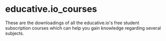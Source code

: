 # educative.io_courses
These are the downloadings of all the educative.io's free student subscription courses which can help you gain knowledge regarding several subjects.
